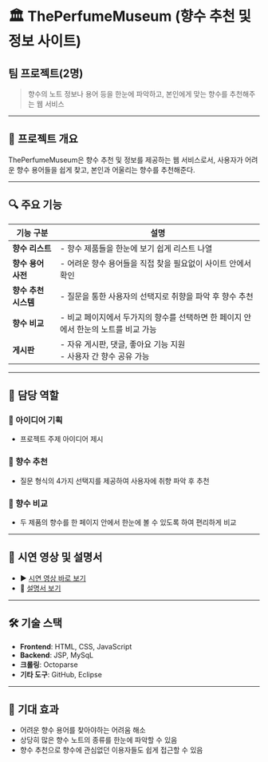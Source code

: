 # 🏛️ ThePerfumeMuseum (향수 추천 및 정보 사이트)
## 팀 프로젝트(2명)

> 향수의 노트 정보나 용어 등을 한눈에 파악하고, 본인에게 맞는 향수를 추천해주는 웹 서비스

---

## 🧩 프로젝트 개요

ThePerfumeMuseum은 향수 추천 및 정보를 제공하는 웹 서비스로서, 사용자가 어려운 향수 용어들을 쉽게 찾고, 본인과 어울리는 향수를 추천해준다.

---

## 🔍 주요 기능

| 기능 구분 | 설명 |
|-----------|------|
| **향수 리스트** | - 향수 제품들을 한눈에 보기 쉽게 리스트 나열 |
| **향수 용어 사전** | - 어려운 향수 용어들을 직접 찾을 필요없이 사이트 안에서 확인 |
| **향수 추천 시스템** | - 질문을 통한 사용자의 선택지로 취향을 파악 후 향수 추천 |
| **향수 비교** | - 비교 페이지에서 두가지의 향수를 선택하면 한 페이지 안에서 한눈의 노트를 비교 가능 |
| **게시판** | - 자유 게시판, 댓글, 좋아요 기능 지원<br>- 사용자 간 향수 공유 가능 |

---

## 👤 담당 역할 

### 🔹 아이디어 기획
- 프로젝트 주제 아이디어 제시

### 🔹 향수 추천
- 질문 형식의 4가지 선택지를 제공하여 사용자에 취향 파악 후 추천

### 🔹 향수 비교
- 두 제품의 향수를 한 페이지 안에서 한눈에 볼 수 있도록 하여 편리하게 비교
  
---

## 🎥 시연 영상 및 설명서

- ▶️ [시연 영상 바로 보기](https://youtu.be/JS9Nq0KVX7Q)
- 📑 [설명서 보기](https://drive.google.com/file/d/15kjq-sGEQEgoMoqqzCMqVAcvs-j6eVVQ/view?usp=drive_link)
  
---

## 🛠 기술 스택

- **Frontend**: HTML, CSS, JavaScript
- **Backend**: JSP, MySqL
- **크롤링**: Octoparse
- **기타 도구**: GitHub, Eclipse

---

## 📌 기대 효과

- 어려운 향수 용어를 찾아야하는 어려움 해소
- 상당히 많은 향수 노트의 종류를 한눈에 파악할 수 있음
- 향수 추천으로 향수에 관심없던 이용자들도 쉽게 접근할 수 있음
